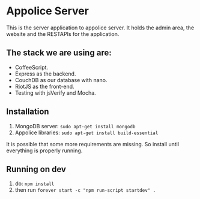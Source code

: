 # Appolice Server

This is the server application to appolice server. It holds the admin area,
the website and the RESTAPIs for the application.

## The stack we are using are:
  - CoffeeScript.
  - Express as the backend.
  - CouchDB as our database with nano.
  - RiotJS as the front-end.
  - Testing with jsVerify and Mocha.

## Installation
  1. MongoDB server: `sudo apt-get install mongodb`
  2. Appolice libraries: `sudo apt-get install build-essential`

It is possible that some more requirements are missing. So install
until everything is properly running.

## Running on dev
  1. do: `npm install`
  2. then run `forever start -c "npm run-script startdev" .`
